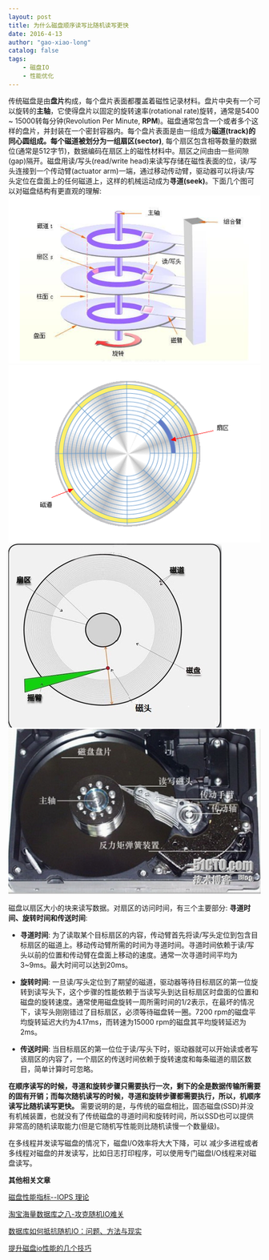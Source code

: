 ```yaml
---
layout: post
title: 为什么磁盘顺序读写比随机读写更快
date: 2016-4-13
author: "gao-xiao-long"
catalog: false
tags:
    - 磁盘IO
    - 性能优化
---
```


传统磁盘是由**盘片**构成，每个盘片表面都覆盖着磁性记录材料。盘片中央有一个可以旋转的**主轴**，它使得盘片以固定的旋转速率(rotational rate)旋转，通常是5400 ~ 15000转每分钟(Revolution Per Minute, **RPM**)。磁盘通常包含一个或者多个这样的盘片，并封装在一个密封容器内。每个盘片表面是由一组成为**磁道(track)**的同心圆组成。每个磁道被划分为一组**扇区(sector)**, 每个扇区包含相等数量的数据位(通常是512字节)，数据编码在扇区上的磁性材料中。扇区之间由由一些间隙(gap)隔开。磁盘用读/写头(read/write head)来读写存储在磁性表面的位，读/写头连接到一个传动臂(actuator arm)一端，通过移动传动臂，驱动器可以将读/写头定位在盘面上的任何磁道上，这样的机械运动成为**寻道(seek)**。下面几个图可以对磁盘结构有更直观的理解:
![整体结构图](/img/in-post/disk0.png)
![磁道与扇区](/img/in-post/disk1.png)
![磁头寻道示意图](/img/in-post/disk2.png)
![现实中的磁盘](/img/in-post/disk3.png)

磁盘以扇区大小的块来读写数据。对扇区的访问时间，有三个主要部分:  **寻道时间、旋转时间和传送时间**:

* **寻道时间**: 为了读取某个目标扇区的内容，传动臂首先将读/写头定位到包含目标扇区的磁道上。移动传动臂所需的时间为寻道时间。寻道时间依赖于读/写头以前的位置和传动臂在盘面上移动的速度。通常一次寻道时间平均为3~9ms。最大时间可以达到20ms。

* **旋转时间**: 一旦读/写头定位到了期望的磁道，驱动器等待目标扇区的第一位旋转到读写头下，这个步骤的性能依赖于当读写头到达目标扇区时盘面的位置和磁盘的旋转速度。通常使用磁盘旋转一周所需时间的1/2表示，在最坏的情况下，读写头刚刚错过了目标扇区，必须等待磁盘转一圈。7200 rpm的磁盘平均旋转延迟大约为4.17ms，而转速为15000 rpm的磁盘其平均旋转延迟为2ms。

* **传送时间**: 当目标扇区的第一位位于读/写头下时，驱动器就可以开始读或者写该扇区的内容了，一个扇区的传送时间依赖于旋转速度和每条磁道的扇区数目，简单计算时可忽略。

**在顺序读写的时候，寻道和旋转步骤只需要执行一次，剩下的全是数据传输所需要的固有开销；而每次随机读写的时候，寻道和旋转步骤都需要执行，所以，机顺序读写比随机读写更快。** 需要说明的是，与传统的磁盘相比，固态磁盘(SSD)并没有机械装置，也就没有了传统磁盘的寻道时间和旋转时间，所以SSD也可以提供非常高的随机读取能力(但是它随机写性能则比随机读慢一个数量级)。

在多线程并发读写磁盘的情况下，磁盘I/O效率将大大下降，可以 减少多进程或者多线程对磁盘的并发读写，比如日志打印程序，可以使用专门磁盘I/O线程来对磁盘读写。

**其他相关文章**

[磁盘性能指标--IOPS 理论](http://elf8848.iteye.com/blog/1731274)

[淘宝海量数据库之八-攻克随机IO难关](http://blog.sina.com.cn/s/blog_3fc85e260100qwv8.html)

[数据库如何抵抗随机IO：问题、方法与现实](http://wangyuanzju.blog.163.com/blog/static/13029201132154010987)

[提升磁盘io性能的几个技巧](http://www.searchtb.com/2011/05/%E6%8F%90%E5%8D%87%E7%A3%81%E7%9B%98io%E6%80%A7%E8%83%BD%E7%9A%84%E5%87%A0%E4%B8%AA%E6%8A%80%E5%B7%A7.html)
